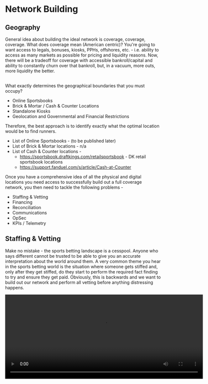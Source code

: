 # Network Building

## Geography

General idea about building the ideal network is coverage, coverage, coverage. What does coverage mean (American centric)? You're going to want access to legals, bonuses, kiosks, PPHs, offshores, etc. - i.e. ability to access as many markets as possible for pricing and liquidity reasons. Now, there will be a tradeoff for coverage with accessible bankroll/capital and ability to constantly churn over that bankroll, but, in a vacuum, more outs, more liquidity the better.<br /><br />

What exactly determines the geographical boundaries that you must occupy?
- Online Sportsbooks
- Brick & Mortar / Cash & Counter Locations
- Standalone Kiosks
- Geolocation and Governmental and Financial Restrictions

Therefore, the best approach is to identify exactly what the optimal location would be to find runners.
- List of Online Sportsbooks - (to be published later)
- List of Brick & Mortar locations - n/a
- List of Cash & Counter locations -
    - https://sportsbook.draftkings.com/retailsportsbook - DK retail sportsbook locations
    - https://support.fanduel.com/s/article/Cash-at-Counter

Once you have a comprehensive idea of all the physical and digital locations you need access to successfully build out a full coverage network, you then need to tackle the following problems - 
- Staffing & Vetting
- Financing
- Reconciliation
- Communications
- OpSec
- KPIs / Telemetry

## Staffing & Vetting

Make no mistake - the sports betting landscape is a cesspool. Anyone who says different cannot be trusted to be able to give you an accurate interpretation about the world around them. A very common theme you hear in the sports betting world is the situation where someone gets stiffed and, only after they get stiffed, do they start to perform the required fact finding to try and ensure they get paid. Obviously, this is backwards and we want to build out our network and perform all vetting before anything distressing happens.

<video width="640" height="272" src="https://github.com/user-attachments/assets/a7cdfa53-9972-4aa2-9000-e37154c55cfe"></video>


